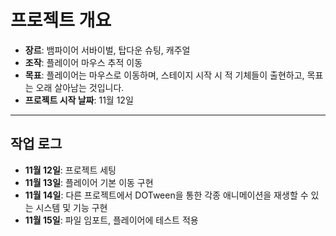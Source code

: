 # 프로젝트 개요

- **장르**: 뱀파이어 서바이벌, 탑다운 슈팅, 캐주얼
- **조작**: 플레이어 마우스 추적 이동
- **목표**: 플레이어는 마우스로 이동하며, 스테이지 시작 시 적 기체들이 출현하고, 목표는 오래 살아남는 것입니다.
- **프로젝트 시작 날짜**: 11월 12일

---

## 작업 로그

- **11월 12일**: 프로젝트 세팅
- **11월 13일**: 플레이어 기본 이동 구현
- **11월 14일**: 다른 프로젝트에서 DOTween을 통한 각종 애니메이션을 재생할 수 있는 시스템 및 기능 구현
- **11월 15일**: 파일 임포트, 플레이어에 테스트 적용
